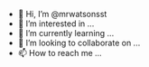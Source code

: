 - 👋 Hi, I’m @mrwatsonsst
- 👀 I’m interested in ...
- 🌱 I’m currently learning ...
- 💞️ I’m looking to collaborate on ...
- 📫 How to reach me ...

<!---
mrwatsonsst/mrwatsonsst is a ✨ special ✨ repository because its `README.md` (this file) appears on your GitHub profile.
You can click the Preview link to take a look at your changes.
--->
